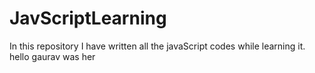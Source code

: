 # JavScriptLearning
In this repository I have written all the javaScript codes while learning it.
hello gaurav was her
